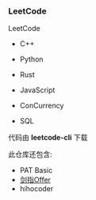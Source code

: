 ### LeetCode

LeetCode
- C++
- Python
- Rust
- JavaScript

- ConCurrency
- SQL

代码由 __leetcode-cli__ 下载

此仓库还包含:
- PAT Basic
- [剑指Offer](./coding-interview)
- hihocoder
